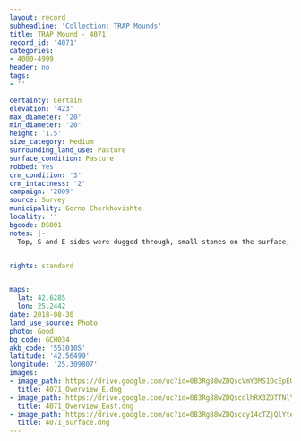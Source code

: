 ```yaml
---
layout: record
subheadline: 'Collection: TRAP Mounds'
title: TRAP Mound - 4071
record_id: '4071'
categories:
- 4000-4999
header: no
tags:
- ''

certainty: Certain
elevation: '423'
max_diameter: '20'
min_diameter: '20'
height: '1.5'
size_category: Medium
surrounding_land_use: Pasture
surface_condition: Pasture
robbed: Yes
crm_condition: '3'
crm_intactness: '2'
campaign: '2009'
source: Survey
municipality: Gorno Cherkhovishte
locality: ''
bgcode: DS001
notes: |-
  Top, S and E sides were dugged through, small stones on the surface, old robbers' trench's.


rights: standard


maps:
  lat: 42.6285
  lon: 25.2442
date: 2018-08-30
land_use_source: Photo
photo: Good
bg_code: GCH034
akb_code: '5510105'
latitude: '42.56499'
longitude: '25.309807'
images:
- image_path: https://drive.google.com/uc?id=0B3Rg88wZDQscVmY3MS1OcEpEUjg
  title: 4071_Overview_E.dng
- image_path: https://drive.google.com/uc?id=0B3Rg88wZDQscdlhRX3ZDTTNlYXc
  title: 4071_Overview_East.dng
- image_path: https://drive.google.com/uc?id=0B3Rg88wZDQsccy14cTZjQlYteUk
  title: 4071_surface.dng
---
```

